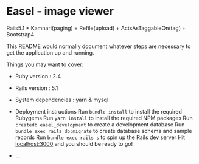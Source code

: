 # Easel - image viewer

Rails5.1  + Kamnari(paging) + Refile(upload) + ActsAsTaggableOn(tag) + Bootstrap4

This README would normally document whatever steps are necessary to get the
application up and running.

Things you may want to cover:

* Ruby version : 2.4
* Rails version : 5.1
* System dependencies : yarn & mysql
* Deployment instructions
  Run `bundle install` to install the required Rubygems
  Run `yarn install` to install the required NPM packages
  Run `createdb easel_development` to create a development database
  Run `bundle exec rails db:migrate` to create database schema and sample records
  Run `bundle exec rails s` to spin up the Rails dev server
  Hit [localhost:3000](http://localhost:3000/) and you should be ready to go!

* ...
